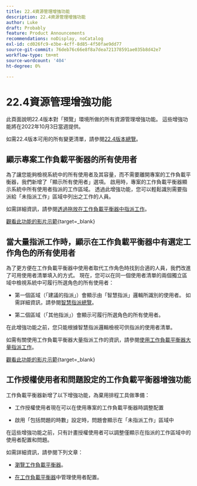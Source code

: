 ```yaml
---
title: 22.4資源管理增強功能
description: 22.4資源管理增強功能
author: Luke
draft: Probably
feature: Product Announcements
recommendations: noDisplay, noCatalog
exl-id: cd026fc9-e3be-4cff-8d85-4f50fae9dd77
source-git-commit: 76deb76c66e8f8a7dea721378591ae035b8d42e7
workflow-type: tm+mt
source-wordcount: '404'
ht-degree: 0%

---
```


# 22.4資源管理增強功能

此頁面說明22.4版本對「預覽」環境所做的所有資源管理增強功能。 這些增強功能將在2022年10月3日當週提供。

如需22.4版本可用的所有變更清單，請參閱[22.4版本總覽](/help/quicksilver/product-announcements/product-releases/22.4-release-activity/22-4-release-overview.md)。

## 顯示專案工作負載平衡器的所有使用者

為了讓您能夠檢視系統中的所有使用者及其容量，而不需要離開專案的工作負載平衡器，我們新增了「顯示所有使用者」選項。 啟用時，專案的工作負載平衡器顯示系統中所有使用者指派的工作區域。 透過此增強功能，您可以輕鬆識別需要指派給「未指派工作」區域中列出之工作的人員。

如需詳細資訊，請參閱[透過拖放在工作負載平衡器中指派工作](/help/quicksilver/resource-mgmt/workload-balancer/assign-work-in-workload-balancer-by-drag-and-drop.md)。

[觀看此功能的影片示範](https://video.tv.adobe.com/v/3412873/){target=_blank}

## 當大量指派工作時，顯示在工作負載平衡器中有選定工作角色的所有使用者

為了更方便在工作負載平衡器中使用者取代工作角色時找到合適的人員，我們改進了可用使用者清單填入的方式。 現在，您可以在同一個使用者清單的兩個獨立區域中檢視系統中可履行所選角色的所有使用者：

* 第一個區域（「建議的指派」）會顯示由「智慧指派」邏輯所識別的使用者。 如需詳細資訊，請參閱[智慧指派總覽](/help/quicksilver/manage-work/tasks/assign-tasks/smart-assignments.md)。

* 第二個區域（「其他指派」）會顯示可履行所選角色的所有使用者。

在此增強功能之前，您只能根據智慧指派邏輯檢視可供指派的使用者清單。

如需有關使用工作負載平衡器大量指派工作的資訊，請參閱[使用工作負載平衡器大量指派工作](/help/quicksilver/resource-mgmt/workload-balancer/assign-work-in-workload-balancer-in-bulk.md)。

[觀看此功能的影片示範](https://video.tv.adobe.com/v/3412874/){target=_blank}

## 工作授權使用者和問題設定的工作負載平衡器增強功能

工作負載平衡器新增了以下增強功能，為棄用排程工具做準備：

* 工作授權使用者現在可以在使用專案的工作負載平衡器時調整配置

* 啟用「包括問題的時數」設定時，問題會顯示在「未指派工作」區域中

在這些增強功能之前，只有計畫授權使用者可以調整僅顯示在指派的工作區域中的使用者配置和問題。

如需詳細資訊，請參閱下列文章：

* [瀏覽工作負載平衡器](/help/quicksilver/resource-mgmt/workload-balancer/navigate-the-workload-balancer.md)。

* [在工作負載平衡器](/help/quicksilver/resource-mgmt/workload-balancer/manage-user-allocations-workload-balancer.md)中管理使用者配置。

